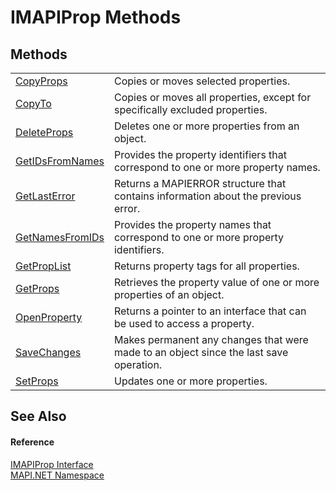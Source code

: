 # IMAPIProp Methods




## Methods
<table>
<tr>
<td><a href="M_MAPI_NET_IMAPIProp_CopyProps.md">CopyProps</a></td>
<td>Copies or moves selected properties.</td></tr>
<tr>
<td><a href="M_MAPI_NET_IMAPIProp_CopyTo.md">CopyTo</a></td>
<td>Copies or moves all properties, except for specifically excluded properties.</td></tr>
<tr>
<td><a href="M_MAPI_NET_IMAPIProp_DeleteProps.md">DeleteProps</a></td>
<td>Deletes one or more properties from an object.</td></tr>
<tr>
<td><a href="M_MAPI_NET_IMAPIProp_GetIDsFromNames.md">GetIDsFromNames</a></td>
<td>Provides the property identifiers that correspond to one or more property names.</td></tr>
<tr>
<td><a href="M_MAPI_NET_IMAPIProp_GetLastError.md">GetLastError</a></td>
<td>Returns a MAPIERROR structure that contains information about the previous error.</td></tr>
<tr>
<td><a href="M_MAPI_NET_IMAPIProp_GetNamesFromIDs.md">GetNamesFromIDs</a></td>
<td>Provides the property names that correspond to one or more property identifiers.</td></tr>
<tr>
<td><a href="M_MAPI_NET_IMAPIProp_GetPropList.md">GetPropList</a></td>
<td>Returns property tags for all properties.</td></tr>
<tr>
<td><a href="M_MAPI_NET_IMAPIProp_GetProps.md">GetProps</a></td>
<td>Retrieves the property value of one or more properties of an object.</td></tr>
<tr>
<td><a href="M_MAPI_NET_IMAPIProp_OpenProperty.md">OpenProperty</a></td>
<td>Returns a pointer to an interface that can be used to access a property.</td></tr>
<tr>
<td><a href="M_MAPI_NET_IMAPIProp_SaveChanges.md">SaveChanges</a></td>
<td>Makes permanent any changes that were made to an object since the last save operation.</td></tr>
<tr>
<td><a href="M_MAPI_NET_IMAPIProp_SetProps.md">SetProps</a></td>
<td>Updates one or more properties.</td></tr>
</table>

## See Also


#### Reference
<a href="T_MAPI_NET_IMAPIProp.md">IMAPIProp Interface</a>  
<a href="N_MAPI_NET.md">MAPI.NET Namespace</a>  
